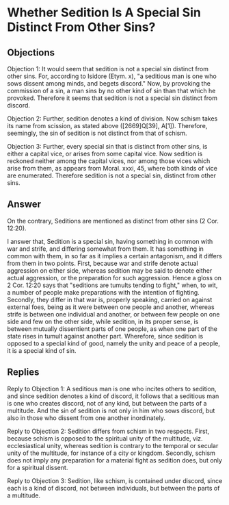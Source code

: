 # Whether Sedition Is A Special Sin Distinct From Other Sins?

## Objections

Objection 1: It would seem that sedition is not a special sin distinct from other sins. For, according to Isidore (Etym. x), "a seditious man is one who sows dissent among minds, and begets discord." Now, by provoking the commission of a sin, a man sins by no other kind of sin than that which he provoked. Therefore it seems that sedition is not a special sin distinct from discord.

Objection 2: Further, sedition denotes a kind of division. Now schism takes its name from scission, as stated above ([2669]Q[39], A[1]). Therefore, seemingly, the sin of sedition is not distinct from that of schism.

Objection 3: Further, every special sin that is distinct from other sins, is either a capital vice, or arises from some capital vice. Now sedition is reckoned neither among the capital vices, nor among those vices which arise from them, as appears from Moral. xxxi, 45, where both kinds of vice are enumerated. Therefore sedition is not a special sin, distinct from other sins.

## Answer

On the contrary, Seditions are mentioned as distinct from other sins (2 Cor. 12:20).

I answer that, Sedition is a special sin, having something in common with war and strife, and differing somewhat from them. It has something in common with them, in so far as it implies a certain antagonism, and it differs from them in two points. First, because war and strife denote actual aggression on either side, whereas sedition may be said to denote either actual aggression, or the preparation for such aggression. Hence a gloss on 2 Cor. 12:20 says that "seditions are tumults tending to fight," when, to wit, a number of people make preparations with the intention of fighting. Secondly, they differ in that war is, properly speaking, carried on against external foes, being as it were between one people and another, whereas strife is between one individual and another, or between few people on one side and few on the other side, while sedition, in its proper sense, is between mutually dissentient parts of one people, as when one part of the state rises in tumult against another part. Wherefore, since sedition is opposed to a special kind of good, namely the unity and peace of a people, it is a special kind of sin.

## Replies

Reply to Objection 1: A seditious man is one who incites others to sedition, and since sedition denotes a kind of discord, it follows that a seditious man is one who creates discord, not of any kind, but between the parts of a multitude. And the sin of sedition is not only in him who sows discord, but also in those who dissent from one another inordinately.

Reply to Objection 2: Sedition differs from schism in two respects. First, because schism is opposed to the spiritual unity of the multitude, viz. ecclesiastical unity, whereas sedition is contrary to the temporal or secular unity of the multitude, for instance of a city or kingdom. Secondly, schism does not imply any preparation for a material fight as sedition does, but only for a spiritual dissent.

Reply to Objection 3: Sedition, like schism, is contained under discord, since each is a kind of discord, not between individuals, but between the parts of a multitude.